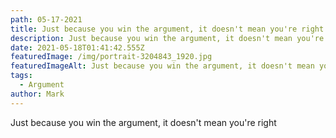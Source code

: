 ```yaml
---
path: 05-17-2021
title: Just because you win the argument, it doesn't mean you're right
description: Just because you win the argument, it doesn't mean you're right
date: 2021-05-18T01:41:42.555Z
featuredImage: /img/portrait-3204843_1920.jpg
featuredImageAlt: Just because you win the argument, it doesn't mean you're right
tags:
  - Argument
author: Mark
---
```

Just because you win the argument, it doesn't mean you're right